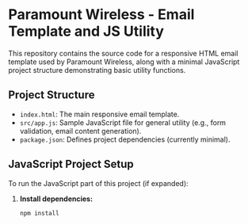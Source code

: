 # Paramount Wireless - Email Template and JS Utility

This repository contains the source code for a responsive HTML email template used by Paramount Wireless, along with a minimal JavaScript project structure demonstrating basic utility functions.

## Project Structure
- `index.html`: The main responsive email template.
- `src/app.js`: Sample JavaScript file for general utility (e.g., form validation, email content generation).
- `package.json`: Defines project dependencies (currently minimal).

## JavaScript Project Setup

To run the JavaScript part of this project (if expanded):

1. **Install dependencies:**
   ```bash
   npm install
